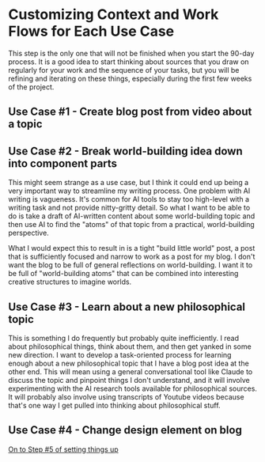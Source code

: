 # Customizing Context and Work Flows for Each Use Case

This step is the only one that will not be finished when you start the 90-day process. It is a good idea to start thinking about sources that you draw on regularly for your work and the sequence of your tasks, but you will be refining and iterating on these things, especially during the first few weeks of the project.


## Use Case #1 - Create blog post from video about a topic



## Use Case #2 - Break world-building idea down into component parts

This might seem strange as a use case, but I think it could end up being a very important way to streamline my writing process. One problem with AI writing is vagueness. It's common for AI tools to stay too high-level with a writing task and not provide nitty-gritty detail. So what I want to be able to do is take a draft of AI-written content about some world-building topic and then use AI to find the "atoms" of that topic from a practical, world-building perspective.

What I would expect this to result in is a tight "build little world" post, a post that is sufficiently focused and narrow to work as a post for my blog. I don't want the blog to be full of general reflections on world-building. I want it to be full of "world-building atoms" that can be combined into interesting creative structures to imagine worlds.


## Use Case #3 - Learn about a new philosophical topic

This is something I do frequently but probably quite inefficiently. I read about philosophical things, think about them, and then get yanked in some new direction. I want to develop a task-oriented process for learning enough about a new philosophical topic that I have a blog post idea at the other end. This will mean using a general conversational tool like Claude to discuss the topic and pinpoint things I don't understand, and it will involve experimenting with the AI research tools available for philosophical sources. It will probably also involve using transcripts of Youtube videos because that's one way I get pulled into thinking about philosophical stuff.

## Use Case #4 - Change design element on blog

[On to Step #5 of setting things up](step-5.md)
